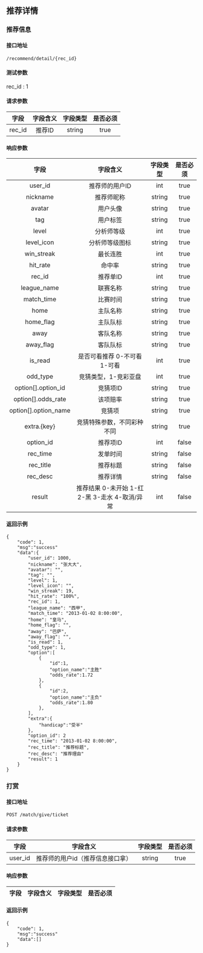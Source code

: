 ## 推荐详情

### 推荐信息

#### 接口地址

``
/recommend/detail/{rec_id}  
``

#### 测试参数

rec_id : 1

#### 请求参数

| 字段 | 字段含义 | 字段类型 | 是否必须 |
|:----:|:----:|:----:|:----:|
| rec_id | 推荐ID | string | true |

#### 响应参数

| 字段 | 字段含义 | 字段类型 | 是否必须 |
|:----:|:----:|:----:|:----:|
| user_id | 推荐师的用户ID | int | true |
| nickname | 推荐师昵称 | string | true |
| avatar | 用户头像 | string | true |
| tag | 用户标签 | string | true |
| level | 分析师等级 | int | true |
| level_icon | 分析师等级图标 | string | true |
| win_streak | 最长连胜 | int | true |
| hit_rate | 命中率 | string | true |
| rec_id | 推荐单ID | int | true |
| league_name | 联赛名称 | string | true |
| match_time | 比赛时间 | string | true |
| home | 主队名称 | string | true |
| home_flag | 主队队标 | string | true |
| away | 客队名称 | string | true |
| away_flag | 客队队标 | string | true |
| is_read | 是否可看推荐 0-不可看 1-可看 | int | true |
| odd_type | 竞猜类型，1-竞彩亚盘 | int | true |
| option[].option_id | 竞猜项ID | string | true |
| option[].odds_rate | 该项赔率 | string | true |
| option[].option_name | 竞猜项 | string | true |
| extra.{key} | 竞猜特殊参数，不同彩种不同 | string | true |
| option_id | 推荐项ID | int | false |
| rec_time | 发单时间 | string | false |
| rec_title | 推荐标题 | string | false |
| rec_desc | 推荐详情 | string | false |
| result | 推荐结果 0-未开始 1-红 2-黑 3-走水 4-取消/异常 | int | false |

#### 返回示例
````
{
    "code": 1,
    "msg":"success"
    "data":{
        "user_id": 1000,
        "nickname": "张大大",
        "avatar": "",
        "tag": "",
        "level": 1,
        "level_icon": "",
        "win_streak": 19,
        "hit_rate": "100%",
        "rec_id": 1,
        "league_name": "西甲",
        "match_time": "2013-01-02 8:00:00",
        "home": "皇马",
        "home_flag": "",
        "away": "巴萨",
        "away_flag": "",
        "is_read": 1,
        "odd_type": 1,
        "option":[
            {
                "id":1,
                "option_name":"主胜"
                "odds_rate":1.72
            },
            {
                "id":2,
                "option_name":"主负"
                "odds_rate":1.80
            },
        ],
        "extra":{
            "handicap":"受半"
        },
        "option_id": 2
        "rec_time": "2013-01-02 8:00:00",
        "rec_title": "推荐标题",
        "rec_desc": "推荐理由"
        "result": 1
    }
}
````

### 打赏

#### 接口地址

``
POST /match/give/ticket
``

#### 请求参数

| 字段 | 字段含义 | 字段类型 | 是否必须 |
|:----:|:----:|:----:|:----:|
| user_id | 推荐师的用户id（推荐信息接口拿） | string | true |

#### 响应参数

| 字段 | 字段含义 | 字段类型 | 是否必须 |
|:----:|:----:|:----:|:----:|

#### 返回示例
````
{
    "code": 1,
    "msg":"success"
    "data":[]
}
````



